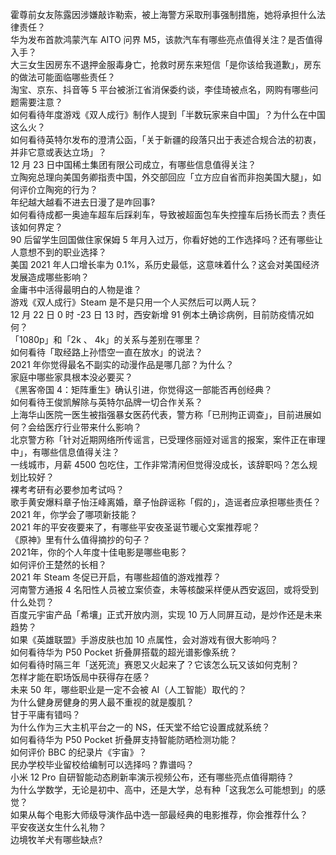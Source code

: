 霍尊前女友陈露因涉嫌敲诈勒索，被上海警方采取刑事强制措施，她将承担什么法律责任？  
华为发布首款鸿蒙汽车 AITO 问界 M5，该款汽车有哪些亮点值得关注？是否值得入手？  
大三女生因房东不退押金服毒身亡，抢救时房东来短信「是你该给我道歉」，房东的做法可能面临哪些责任？  
淘宝、京东、抖音等 5 平台被浙江省消保委约谈，李佳琦被点名，网购有哪些问题需要注意？  
如何看待年度游戏《双人成行》制作人提到「半数玩家来自中国」？为什么在中国这么火？  
如何看待英特尔发布的澄清公函，「关于新疆的段落只出于表述合规合法的初衷，并非它意或表达立场」？  
12 月 23 日中国稀土集团有限公司成立，有哪些信息值得关注？  
立陶宛总理向美国务卿指责中国，外交部回应「立方应自省而非抱美国大腿」，如何评价立陶宛的行为？  
年纪越大越看不进去日漫了是咋回事?  
如何看待成都一奥迪车超车后踩刹车，导致被超面包车失控撞车后扬长而去？责任该如何界定？  
90 后留学生回国做住家保姆 5 年月入过万，你看好她的工作选择吗？还有哪些让人意想不到的职业选择？  
美国 2021 年人口增长率为 0.1%，系历史最低，这意味着什么？这会对美国经济发展造成哪些影响？  
金庸书中活得最明白的人物是谁？  
游戏《双人成行》Steam 是不是只用一个人买然后可以两人玩？  
12 月 22 日 0 时 -23 日 13 时，西安新增 91 例本土确诊病例，目前防疫情况如何？  
「1080p」和「2k 、 4k」的关系与差别在哪里？  
如何看待「取经路上孙悟空一直在放水」的说法？  
2021 年你觉得最名不副实的动漫作品是哪几部？为什么？  
家庭中哪些家具根本没必要买？  
《黑客帝国 4：矩阵重生》确认引进，你觉得这一部能否再创经典？  
如何看待王俊凯解除与英特尔品牌一切合作关系？  
上海华山医院一医生被指强暴女医药代表，警方称「已刑拘正调查」，目前进展如何？会给医疗行业带来什么影响？  
北京警方称「针对近期网络所传谣言，已受理佟丽娅对谣言的报案，案件正在审理中」，有哪些信息值得关注？  
一线城市，月薪 4500 包吃住，工作非常清闲但觉得没成长，该辞职吗？怎么规划比较好？  
裸考考研有必要参加考试吗？  
歌手黄安爆料章子怡汪峰离婚，章子怡辟谣称「假的」，造谣者应承担哪些责任？  
2021 年，你学会了哪项新技能？  
2021 年的平安夜要来了，有哪些平安夜圣诞节暖心文案推荐呢？  
《原神》里有什么值得摘抄的句子？  
2021年，你的个人年度十佳电影是哪些电影？  
如何评价王楚然的长相？  
2021 年 Steam 冬促已开启，有哪些超值的游戏推荐？  
河南警方通报 4 名阳性人员被立案侦查，未等核酸采样便从西安返回，或将受到什么处罚？  
百度元宇宙产品「希壤」正式开放内测，实现 10 万人同屏互动，是炒作还是未来趋势？  
如果《英雄联盟》手游皮肤也加 10 点属性，会对游戏有很大影响吗？  
如何看待华为 P50 Pocket 折叠屏搭载的超光谱影像系统？  
如何看待时隔三年「送死流」赛恩又火起来了？它该怎么玩又该如何克制？  
怎样才能在职场饭局中获得存在感？  
未来 50 年，哪些职业是一定不会被 AI（人工智能）取代的？  
为什么健身房健身的男人最不重视的就是腹肌？  
甘于平庸有错吗？  
为什么作为三大主机平台之一的 NS，任天堂不给它设置成就系统？  
如何看待华为 P50 Pocket 折叠屏支持智能防晒检测功能？  
如何评价 BBC 的纪录片《宇宙》？  
民办学校毕业留校给编制可以选择吗？靠谱吗？  
小米 12 Pro 自研智能动态刷新率演示视频公布，还有哪些亮点值得期待？  
为什么学数学，无论是初中、高中，还是大学，总有种「这我怎么可能想到」的感觉？  
如果从每个电影大师级导演作品中选一部最经典的电影推荐，你会推荐什么？  
平安夜送女生什么礼物？  
边境牧羊犬有哪些缺点?  
